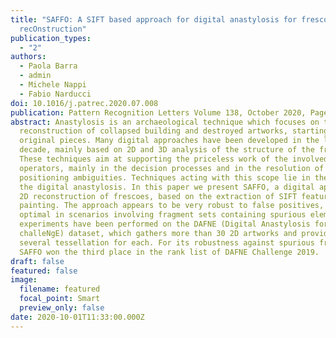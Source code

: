 ```yaml
---
title: "SAFFO: A SIFT based approach for digital anastylosis for fresco
  recOnstruction"
publication_types:
  - "2"
authors:
  - Paola Barra
  - admin
  - Michele Nappi
  - Fabio Narducci
doi: 10.1016/j.patrec.2020.07.008
publication: Pattern Recognition Letters Volume 138, October 2020, Pages 123-129
abstract: Anastylosis is an archaeological technique which focuses on the
  reconstruction of collapsed building and destroyed artworks, starting from the
  original pieces. Many digital approaches have been developed in the last
  decade, mainly based on 2D and 3D analysis of the structure of the fragments.
  These techniques aim at supporting the priceless work of the involved
  operators, mainly in the decision processes and in the resolution of
  positioning ambiguities. Techniques acting with this scope lie in the field of
  the digital anastylosis. In this paper we present SAFFO, a digital approach to
  2D reconstruction of frescoes, based on the extraction of SIFT features from a
  painting. The approach appears to be very robust to false positives, resulting
  optimal in scenarios involving fragment sets containing spurious elements. The
  experiments have been performed on the DAFNE (Digital Anastylosis for Fresco
  challeNgE) dataset, which gathers more than 30 2D artworks and provides
  several tessellation for each. For its robustness against spurious fragments,
  SAFFO won the third place in the rank list of DAFNE Challenge 2019.
draft: false
featured: false
image:
  filename: featured
  focal_point: Smart
  preview_only: false
date: 2020-10-01T11:33:00.000Z
---
```

